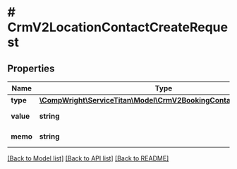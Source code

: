 # # CrmV2LocationContactCreateRequest

## Properties

Name | Type | Description | Notes
------------ | ------------- | ------------- | -------------
**type** | [**\CompWright\ServiceTitan\Model\CrmV2BookingContactResponseType**](CrmV2BookingContactResponseType.md) |  |
**value** | **string** | Value of contact |
**memo** | **string** | Memo of contact | [optional]

[[Back to Model list]](../../README.md#models) [[Back to API list]](../../README.md#endpoints) [[Back to README]](../../README.md)
